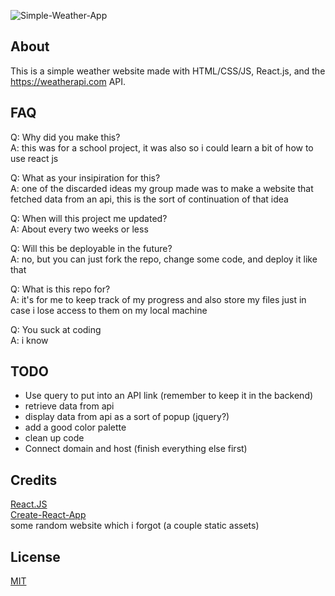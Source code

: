 ![Simple-Weather-App](https://socialify.git.ci/FireStreaker2/Simple-Weather-App/image?description=1&descriptionEditable=A%20simple%20weather%20website%20using%20the%20weatherapi.com%20API%20and%20React.JS&font=Bitter&forks=1&issues=1&logo=https%3A%2F%2Fraw.githubusercontent.com%2FFireStreaker2%2FSimple-Weather-App%2Fmain%2Fsrc%2Fsun.png&name=1&owner=1&pattern=Diagonal%20Stripes&pulls=1&stargazers=1&theme=Dark)

## About
This is a simple weather website made with HTML/CSS/JS, React.js, and the https://weatherapi.com API.

## FAQ
Q: Why did you make this?   
A: this was for a school project, it was also so i could learn a bit of how to use react js    

Q: What as your insipiration for this?    
A: one of the discarded ideas my group made was to make a website that fetched data from an api, this is the sort of continuation of that idea    

Q: When will this project me updated?      
A: About every two weeks or less     

Q: Will this be deployable in the future?   
A: no, but you can just fork the repo, change some code, and deploy it like that    

Q: What is this repo for?   
A: it's for me to keep track of my progress and also store my files just in case i lose access to them on my local machine    

Q: You suck at coding    
A: i know

## TODO
* Use query to put into an API link (remember to keep it in the backend)
* retrieve data from api
* display data from api as a sort of popup (jquery?)
* add a good color palette
* clean up code
* Connect domain and host (finish everything else first)

## Credits
<a href="https://reactjs.org/">React.JS</a>    
<a href="https://create-react-app.dev/">Create-React-App</a>    
<a>some random website which i forgot (a couple static assets)</a>    

## License
<a href="https://github.com/FireStreaker2/Simple-Weather-App/blob/main/LICENSE">MIT</a>
